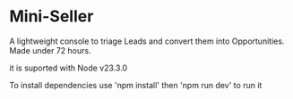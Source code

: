 # Mini-Seller

A lightweight console to triage Leads and convert them into Opportunities. Made under 72 hours.

it is suported with Node v23.3.0

To install dependencies use 'npm install'
then 'npm run dev' to run it
